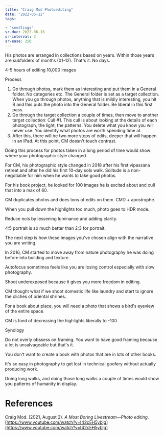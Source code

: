 ```yaml
---
title: "Craig Mod Photoediting"
date: "2022-06-12"
tags:

- "seedlings"
sr-due: 2022-06-18
sr-interval: 3
sr-ease: 250
---
```


His photos are arranged in collections based on years. Within those years are subfolders of months (01-12). That's it. No days.

4-5 hours of editing 10,000 images

Process
1. Go through photos, mark them as interesting and put them in a General folder. No categories etc. The General folder is set as a target collection. When you go through photos, anything that is mildly interesting, you hit B and this puts the photo into the General folder. Be liberal in this first pass.
2. Go through the target collection a couple of times, then move to another target collection: Cull #1. This cull is about looking at the details of each photograph, the light, the patterns. You delete what you know you will never use. You identify what photos are worth spending time at.
3. After this, there will be two more steps of edits, deeper that will happen in an iPad. At this point, CM doesn't touch contrast.

Doing this process for photos taken in a long period of time would show where your photographic style changed.

For CM, his photographic style changed in 2018 after his first vipassana retreat and after he did his first 10-day solo walk. Solitude is a non-negotiable for him when he wants to take good photos.

For his book project, he looked for 100 images he is excited about and cull that into a max of 60.

CM duplicates photos and does tons of edits on them. CMD + apostrophe.

When you pull down the highlights too much, photo goes to HDR mode.

Reduce nois by lessening luminance and adding clarity.

4:5 portrait is so much better than 2:3 for portrait.

The next step is how these images you've chosen align with the narrative you are writing.

In 2016, CM started to move away from nature photography he was doing before into building and texture.

Autofocus sometimes feels like you are losing control especially with slow photography.

Shoot underexposed because it gives you more freedom in editing.

CM thought what if we shoot domestic life like laundry and start to ignore the cliches of oriental shrines.

For a book about place, you will need a photo that shows a bird's eyeview of the entire space.

CM is fond of decreasing the highlights liberally to -100

Synology

Do not overly obssess on framing. You want to have good framing because a lot is unsalvageable but that's it.

You don't want to create a book with photos that are in lots of other books.

It's so easy in photography to get lost in technical goofery without actually producing work.

Doing long walks, and doing those long walks a couple of times would show you patterns of humanity in display.

# References

Craig Mod. (2021, August 2). _A Most Boring Livestream—Photo editing_. [https://www.youtube.com/watch?v=I42cEH5yblg](https://www.youtube.com/watch?v=I42cEH5yblg)